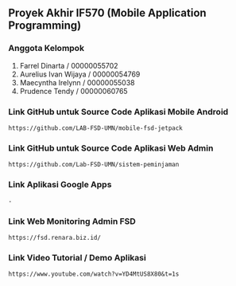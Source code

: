 ## Proyek Akhir IF570 (Mobile Application Programming)

### Anggota Kelompok 
1. Farrel Dinarta / 00000055702
2. Aurelius Ivan Wijaya / 00000054769
3. Maecyntha Irelynn / 00000055038
4. Prudence Tendy / 00000060765

### Link GitHub untuk Source Code Aplikasi Mobile Android
`https://github.com/LAB-FSD-UMN/mobile-fsd-jetpack`

### Link GitHub untuk Source Code Aplikasi Web Admin
`https://github.com/Lab-FSD-UMN/sistem-peminjaman`


### Link Aplikasi Google Apps
`-`

### Link Web Monitoring Admin FSD
`https://fsd.renara.biz.id/`


### Link Video Tutorial / Demo Aplikasi
`https://www.youtube.com/watch?v=YD4MtUS8X80&t=1s`